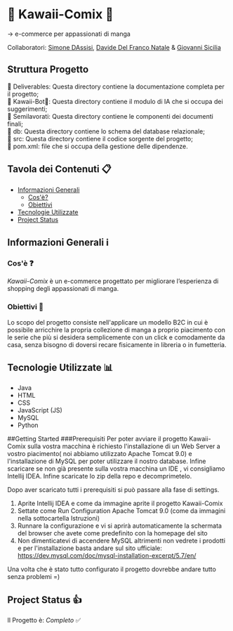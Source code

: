 # 🌸 Kawaii-Comix 🌸
→ e-commerce per appassionati di manga  

Collaboratori: [Simone DAssisi](//github.com/Smo17817), [Davide Del Franco Natale](https://github.com/ddfn03) & [Giovanni Sicilia](https://github.com/giogiosici)  

## Struttura Progetto  
📁 Deliverables: Questa directory contiene la documentazione completa per il progetto;    
📁 Kawaii-Bot🌸: Questa directory contiene il modulo di IA che si occupa dei suggerimenti;  
📁 Semilavorati: Questa directory contiene le componenti dei documenti finali;  
📁	db: Questa directory contiene lo schema del database relazionale;  
📁 src: Questa directory contiene il codice sorgente del progetto;  
📄 pom.xml: file che si occupa della gestione delle dipendenze.

## Tavola dei Contenuti 📋
* [Informazioni Generali](#informazioni-generali-ℹ)
  + [Cos'è?](#cosè-)
  + [Obiettivi](#obiettivi-)
* [Tecnologie Utilizzate](#Tecnologie-Utilizzate-)
* [Project Status](#project-status-)
## Informazioni Generali ℹ
### Cos'è ❓
_Kawaii-Comix_ è un e-commerce progettato per migliorare l’esperienza di shopping degli appassionati di manga.  
### Obiettivi 🎯
Lo scopo del progetto consiste nell'applicare un modello B2C in cui è possibile arricchire la propria collezione di manga a proprio piacimento con le serie che più si desidera semplicemente con un click e comodamente da casa, senza bisogno di doversi recare fisicamente in libreria o in fumetteria.
## Tecnologie Utilizzate 📊
+ Java
+ HTML
+ CSS
+ JavaScript (JS)
+ MySQL
+ Python

##Getting Started
###Prerequisiti
Per poter avviare il progetto Kawaii-Comix sulla vostra macchina è richiesto l'installazione di un Web Server a vostro piacimento( noi abbiamo utilizzato Apache Tomcat 9.0)  e l'installazione di MySQL per poter utilizzare il nostro database. Infine scaricare se non già presente sulla vostra macchina un IDE , vi consigliamo Intellij IDEA. Infine scaricate lo zip della repo e decomprimetelo.

Dopo aver scaricato tutti i prerequisiti si può passare alla fase di settings.
1. Aprite Intellij IDEA e come da immagine aprite il progetto Kawaii-Comix
2. Settate come Run Configuration Apache Tomcat 9.0 (come da immagini nella sottocartella Istruzioni)
3. Runnare la configurazione e vi si aprirà automaticamente la schermata del browser che avete come predefinito con la homepage del sito
4. Non dimenticatevi di accendere MySQL altrimenti non vedrete i prodotti e per l'installazione basta andare sul sito ufficiale: https://dev.mysql.com/doc/mysql-installation-excerpt/5.7/en/

 Una volta che è stato tutto configurato il progetto dovrebbe andare tutto senza problemi =)
   

## Project Status 👍
Il Progetto è: _Completo_ ✅
